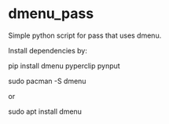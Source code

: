 # dmenu_pass
Simple python script for pass that uses dmenu.

Install dependencies by:

pip install dmenu pyperclip pynput

sudo pacman -S dmenu

or

sudo apt install dmenu

